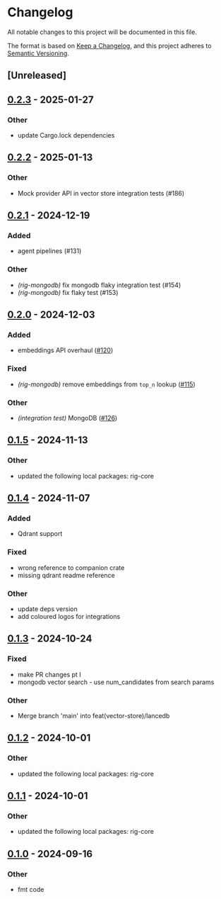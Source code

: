 # Changelog

All notable changes to this project will be documented in this file.

The format is based on [Keep a Changelog](https://keepachangelog.com/en/1.0.0/),
and this project adheres to [Semantic Versioning](https://semver.org/spec/v2.0.0.html).

## [Unreleased]

## [0.2.3](https://github.com/0xPlaygrounds/rig/compare/rig-mongodb-v0.2.2...rig-mongodb-v0.2.3) - 2025-01-27

### Other

- update Cargo.lock dependencies

## [0.2.2](https://github.com/0xPlaygrounds/rig/compare/rig-mongodb-v0.2.1...rig-mongodb-v0.2.2) - 2025-01-13

### Other

- Mock provider API in vector store integration tests (#186)

## [0.2.1](https://github.com/0xPlaygrounds/rig/compare/rig-mongodb-v0.2.0...rig-mongodb-v0.2.1) - 2024-12-19

### Added

- agent pipelines (#131)

### Other

- *(rig-mongodb)* fix mongodb flaky integration test (#154)
- *(rig-mongodb)* fix flaky test (#153)

## [0.2.0](https://github.com/0xPlaygrounds/rig/compare/rig-mongodb-v0.1.5...rig-mongodb-v0.2.0) - 2024-12-03

### Added

- embeddings API overhaul ([#120](https://github.com/0xPlaygrounds/rig/pull/120))

### Fixed

- *(rig-mongodb)* remove embeddings from `top_n` lookup ([#115](https://github.com/0xPlaygrounds/rig/pull/115))

### Other

- *(integration test)* MongoDB ([#126](https://github.com/0xPlaygrounds/rig/pull/126))

## [0.1.5](https://github.com/0xPlaygrounds/rig/compare/rig-mongodb-v0.1.4...rig-mongodb-v0.1.5) - 2024-11-13

### Other

- updated the following local packages: rig-core

## [0.1.4](https://github.com/0xPlaygrounds/rig/compare/rig-mongodb-v0.1.3...rig-mongodb-v0.1.4) - 2024-11-07

### Added

- Qdrant support

### Fixed

- wrong reference to companion crate
- missing qdrant readme reference

### Other

- update deps version
- add coloured logos for integrations

## [0.1.3](https://github.com/0xPlaygrounds/rig/compare/rig-mongodb-v0.1.2...rig-mongodb-v0.1.3) - 2024-10-24

### Fixed

- make PR changes pt I
- mongodb vector search - use num_candidates from search params

### Other

- Merge branch 'main' into feat(vector-store)/lancedb

## [0.1.2](https://github.com/0xPlaygrounds/rig/compare/rig-mongodb-v0.1.1...rig-mongodb-v0.1.2) - 2024-10-01

### Other

- updated the following local packages: rig-core

## [0.1.1](https://github.com/0xPlaygrounds/rig/compare/rig-mongodb-v0.1.0...rig-mongodb-v0.1.1) - 2024-10-01

### Other

- updated the following local packages: rig-core

## [0.1.0](https://github.com/0xPlaygrounds/rig/compare/rig-mongodb-v0.0.7...rig-mongodb-v0.1.0) - 2024-09-16

### Other

- fmt code
